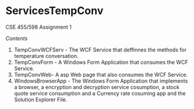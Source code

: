 ServicesTempConv
================

CSE 455/598 Assignment 1

_Contents_

 1) TempConvWCFServ - The WCF Service that deffinnes the methods for temperature conversation.<br>
 2) TempConvForm - A Windows Form Application that consumes the WCF Service.<br>
 3) TempConvWeb- A asp Web page that also consumes the WCF Service.<br>
 4) WindowsBrowserApp - The Windows Form Application that implements a browser, a encryption and decryption service cosumption, a stock quote service consumption and a Currency rate cosuming app and the Solution Explorer File.
